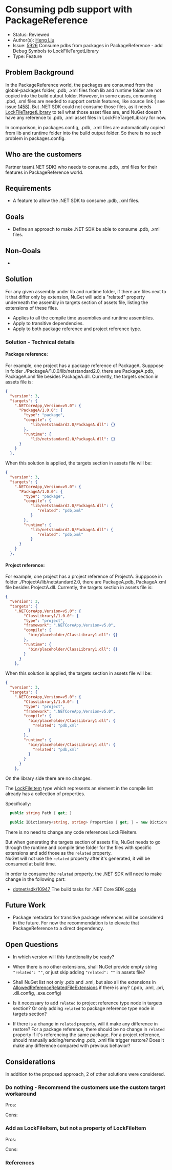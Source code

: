# Consuming pdb support with PackageReference

* Status: Reviewed
* Author(s): [Heng Liu](https://github.com/heng-liu)
* Issue: [5926](https://github.com/NuGet/Home/issues/5926) Consume pdbs from packages in PackageReference - add Debug Symbols to LockFileTargetLibrary
* Type: Feature

## Problem Background

In the PackageReference world, the packages are consumed from the global-packages folder, .pdb, .xml files from lib and runtime folder are not copied into the build output folder.
However, in some cases, consuming .pbd, .xml files are needed to support certain features, like source link ( see issue [1458](https://github.com/dotnet/sdk/issues/1458)).
But .NET SDK could not consume those files, as it needs [LockFileTargetLibrary](https://github.com/NuGet/NuGet.Client/blob/dev/src/NuGet.Core/NuGet.ProjectModel/LockFile/LockFileTargetLibrary.cs) to tell what those asset files are, and NuGet doesn't have any reference to .pdb, .xml asset files in LockFileTargetLibrary for now.

In comparison, in packages.config, .pdb, .xml files are automatically copied from lib and runtime folder into the build output folder. So there is no such problem in packages.config.

## Who are the customers

Partner team(.NET SDK) who needs to consume .pdb, .xml files for their features in PackageReference world.

## Requirements

* A feature to allow the .NET SDK to consume .pdb, .xml files.

## Goals

* Define an approach to make .NET SDK be able to consume .pdb, .xml files.

## Non-Goals

* 

## Solution

For any given assembly under lib and runtime folder, if there are files next to it that differ only by extension, NuGet will add a "related" property underneath the assembly in targets section of assets file, listing the extensions of these files.

* Applies to all the compile time assemblies and runtime assemblies.
* Apply to transitive dependencies.
* Apply to both package reference and project reference type.


### Solution - Technical details

#### Package reference:
For example, one project has a package reference of PackageA. Supppose in folder ./PackageA/1.0.0/lib/netstandard2.0, there are PackageA.pdb, PackageA.xml file besides PackageA.dll.
Currently, the targets section in assets file is:

```json
{
  "version": 3,
  "targets": {
    ".NETCoreApp,Version=v5.0": {
      "PackageA/1.0.0": {
        "type": "package",
        "compile": {
           "lib/netstandard2.0/PackageA.dll": {}
        },
        "runtime": {
           "lib/netstandard2.0/PackageA.dll": {}
      }
    }
  },
```
When this solution is applied, the targets section in assets file will be:

```json
{
  "version": 3,
  "targets": {
    ".NETCoreApp,Version=v5.0": {
      "PackageA/1.0.0": {
        "type": "package",
        "compile": {
           "lib/netstandard2.0/PackageA.dll": {
              "related": "pdb,xml"
           }
        },
        "runtime": {
           "lib/netstandard2.0/PackageA.dll": {
              "related": "pdb,xml"
           }
      }
    }
  },
```
#### Project reference:
For example, one project has a project reference of ProjectA. Supppose in folder ./ProjectA/lib/netstandard2.0, there are PackageA.pdb, PackageA.xml file besides ProjectA.dll.
Currently, the targets section in assets file is:

```json
{
  "version": 3,
  "targets": {
    ".NETCoreApp,Version=v5.0": {
        "ClassLibrary1/1.0.0": {
        "type": "project",
        "framework": ".NETCoreApp,Version=v5.0",
        "compile": {
          "bin/placeholder/ClassLibrary1.dll": {}
        },
        "runtime": {
          "bin/placeholder/ClassLibrary1.dll": {}
        }
      }
    },
```
When this solution is applied, the targets section in assets file will be:

```json
{
  "version": 3,
  "targets": {
    ".NETCoreApp,Version=v5.0": {
        "ClassLibrary1/1.0.0": {
        "type": "project",
        "framework": ".NETCoreApp,Version=v5.0",
        "compile": {
          "bin/placeholder/ClassLibrary1.dll": {
            "related": "pdb,xml"
          }
        },
        "runtime": {
          "bin/placeholder/ClassLibrary1.dll": {
            "related": "pdb,xml"
          }
        }
      }
    },
```
On the library side there are no changes. 

The [LockFileItem](https://github.com/NuGet/NuGet.Client/blob/4fef99532f4022504feec5f68c8501cbeadd3aed/src/NuGet.Core/NuGet.ProjectModel/LockFile/LockFileItem.cs) type which represents an element in the compile list already has a collection of properties. 

Specifically:

```cs
  public string Path { get; }

  public IDictionary<string, string> Properties { get; } = new Dictionary<string, string>();
```

There is no need to change any code references LockFileItem. 

But when generating the targets section of assets file, NuGet needs to go through the runtime and compile time folder for the files with specific extensions and add those as the `related` property.  
NuGet will not use the `related` property after it's generated, it will be consumed at build time. 

In order to consume the `related` property, the .NET SDK will need to make change in the following part: 

* [dotnet/sdk/10947](https://github.com/dotnet/sdk/issues/10947) The build tasks for .NET Core SDK  [code](https://github.com/dotnet/sdk/blob/master/src/Tasks/Microsoft.NET.Build.Tasks/ResolvePackageAssets.cs)

## Future Work

* Package metadata for transitive package references will be considered in the future. For now the recommendation is to elevate that PackageReference to a direct dependency. 

## Open Questions

* In which version will this functionality be ready?

* When there is no other extensions, shall NuGet provide empty string `"related": ""`, or just skip adding `"related": ""` in assets file?

* Shall NuGet list not only .pdb and .xml, but also all the extensions in [AllowedReferenceRelatedFileExtensions](https://github.com/dotnet/msbuild/blame/main/src/Tasks/Microsoft.Common.CurrentVersion.targets#L621-L627) if there is any? (.pdb, .xml, .pri, .dll.config, .exe.config)

* Is it necessary to add `related` to project reference type node in targets section? Or only adding `related` to package reference type node in targets section?

* If there is a change in `related` property, will it make any difference in restore? For a package reference, there should be no change in `related` property if it's referencing the same package. For a project reference, should manually adding/removing .pdb, .xml file trigger restore? Does it make any difference compared with previous behavior?

## Considerations

In addition to the proposed approach, 2 of other solutions were considered. 

### Do nothing - Recommend the customers use the custom target workaround

Pros:

Cons:

### Add as LockFileItem, but not a property of LockFileItem
Pros:

Cons:

### References

